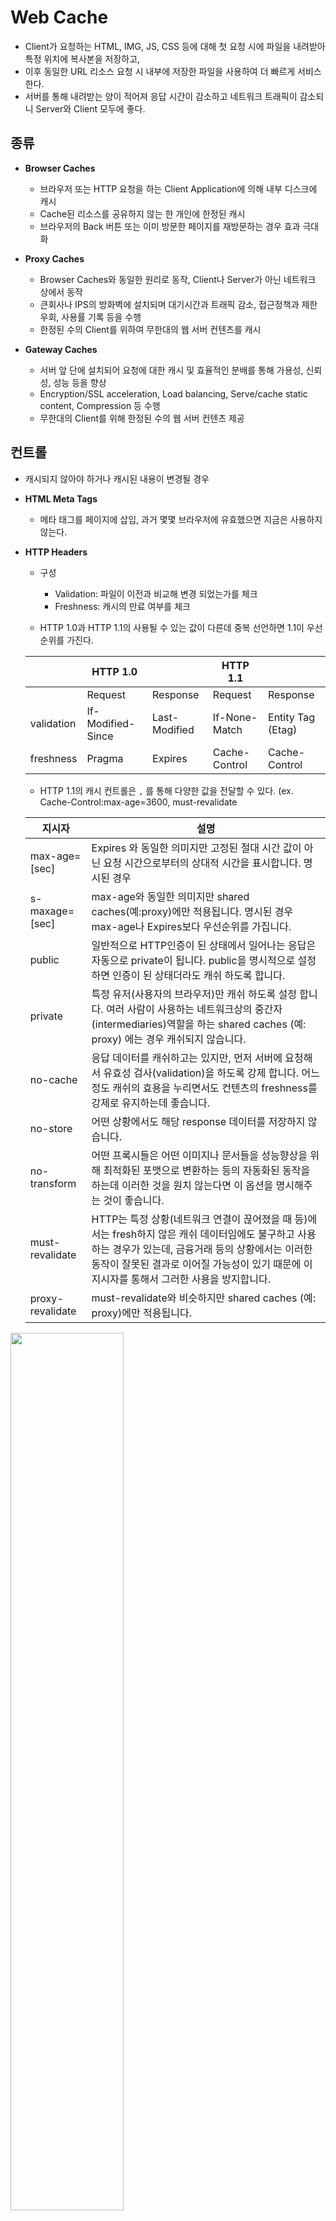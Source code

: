 # Web Cache
- Client가 요청하는 HTML, IMG, JS, CSS 등에 대해 첫 요청 시에 파일을 내려받아 특정 위치에 복사본을 저장하고,
- 이후 동일한 URL 리소스 요청 시 내부에 저장한 파일을 사용하여 더 빠르게 서비스한다.
- 서버를 통해 내려받는 양이 적어져 응답 시간이 감소하고 네트워크 트래픽이 감소되니 Server와 Client 모두에 좋다.

## 종류
- **Browser Caches**
  - 브라우저 또는 HTTP 요청을 하는 Client Application에 의해 내부 디스크에 캐시
  - Cache된 리소스를 공유하지 않는 한 개인에 한정된 캐시
  - 브라우저의 Back 버튼 또는 이미 방문한 페이지를 재방문하는 경우 효과 극대화
  
- **Proxy Caches**
  - Browser Caches와 동일한 원리로 동작, Client나 Server가 아닌 네트워크 상에서 동작
  - 큰회사나 IPS의 방화벽에 설치되며 대기시간과 트래픽 감소, 접근정책과 제한 우회, 사용률 기록 등을 수행
  - 한정된 수의 Client를 위하여 무한대의 웹 서버 컨텐츠를 캐시

- **Gateway Caches**
  - 서버 앞 단에 설치되어 요청에 대한 캐시 및 효율적인 분배를 통해 가용성, 신뢰성, 성능 등을 향상
  - Encryption/SSL acceleration, Load balancing, Serve/cache static content, Compression 등 수행
  - 무한대의 Client를 위해 한정된 수의 웹 서버 컨텐츠 제공

## 컨트롤
- 캐시되지 않아야 하거나 캐시된 내용이 변경될 경우
- **HTML Meta Tags**
  - 메타 태그를 페이지에 삽입, 과거 몇몇 브라우저에 유효했으면 지금은 사용하지 않는다.

- **HTTP Headers** 
  - 구성
    - Validation: 파일이 이전과 비교해 변경 되었는가를 체크
    - Freshness: 캐시의 만료 여부를 체크
    
  - HTTP 1.0과 HTTP 1.1의 사용될 수 있는 값이 다른데 중복 선언하면 1.1이 우선순위를 가진다.

  |       |  HTTP 1.0 |       |  HTTP 1.1  |      |
  --------|---------|------|------|-------
  |       | Request | Response | Request | Response
  | validation | If-Modified-Since|  Last-Modified  | If-None-Match | Entity Tag (Etag)
  | freshness | Pragma | Expires  |  Cache-Control | Cache-Control
  
  
  - HTTP 1.1의 캐시 컨트롤은 `,` 를 통해 다양한 값을 전달할 수 있다. (ex. Cache-Control:max-age=3600, must-revalidate
  
  
  지시자 | 설명
  ----------|--------
   max-age=[sec] | Expires 와 동일한 의미지만 고정된 절대 시간 값이 아닌 요청 시간으로부터의 상대적 시간을 표시합니다.  명시된 경우
   s-maxage=[sec] | max-age와 동일한 의미지만 shared caches(예:proxy)에만 적용됩니다. 명시된 경우 max-age나 Expires보다 우선순위를 가집니다.
   public | 일반적으로 HTTP인증이 된 상태에서 일어나는 응답은 자동으로 private이 됩니다. public을 명시적으로 설정하면 인증이 된 상태더라도 캐쉬 하도록 합니다.
   private | 특정 유저(사용자의 브라우저)만 캐쉬 하도록 설정 합니다. 여러 사람이 사용하는 네트워크상의 중간자 (intermediaries)역할을 하는 shared caches (예: proxy) 에는 경우 캐쉬되지 않습니다.
   no-cache | 응답 데이터를 캐쉬하고는 있지만, 먼저 서버에 요청해서 유효성 검사(validation)을 하도록 강제 합니다.  어느 정도 캐쉬의 효용을 누리면서도 컨텐츠의 freshness를 강제로 유지하는데 좋습니다.
   no-store | 어떤 상황에서도 해당 response 데이터를 저장하지 않습니다.
   no-transform | 어떤 프록시들은 어떤 이미지나 문서들을 성능향상을 위해 최적화된 포맷으로 변환하는 등의 자동화된 동작을  하는데 이러한 것을 원치 않는다면 이 옵션을 명시해주는 것이 좋습니다.
   must-revalidate | HTTP는 특정 상황(네트워크 연결이 끊어졌을 때 등)에서는 fresh하지 않은 캐쉬 데이터임에도 불구하고 사용하는  경우가 있는데, 금융거래 등의 상황에서는 이러한 동작이 잘못된 결과로 이어질 가능성이 있기 때문에 이 지시자를  통해서 그러한 사용을 방지합니다.
   proxy-revalidate | must-revalidate와 비슷하지만 shared caches (예: proxy)에만 적용됩니다.

<img src="https://github.com/in3166/TIL/blob/main/etc/img/cac0.png" width="60%" />

<br><br>

## 동작 방식
### 첫 번째 요청
- 1. 브라우저는 서버에서 `index.html` 파일 요청
- 2. 서버는 `index.html` 파일을 찾아 존재하면 파일 내용을 브라우저에게 header 값과 함께 응답
- 3. 브라우저는 응답 받은 내용을 브라우저에 표시하고 응답 헤더의 내용에 따라 캐시 정책을 따름
  - 응답 헤더에 Last-Modified, Etag, Expires, Cache-Control:max-age 항목이 존재 한다면 복사본을 생성하고 값을 저장

<br>

### 재요청
- Last-Modified
  - 브라우저는 최초 응답 시 받은 `Last-Modified` 값을 `If-Modified-Since`라는 헤더에 포함시켜 페이지를 요청
  - 서버는 요청 파일의 수정 시간을 `If-Modified-Since` 값과 비교하여 
    - 동일하다면 `304 Not Modified`로 응답하고 다르다면 `200 OK`와 함께 새로운 `Last-Modified`값을 응답 헤더에 전송
    
  - 브라우저는 응답코드가 `304`인 경우 캐시에서 페이지를 로드하고, `200`이면 새로 다운 받은 후 `Last-Modified` 값을 갱신
  <br>
  
- ETAG (Entity Tag)
  - 브라우저는 최초 응답 시 받은 `Etag`값을 `If-None-Match`라는 헤더에 포함 시켜 페이지를 요청
  - 서버는 요청 파일의 `Etag`값을 `If-None-Match`값과 비교하여
    - 동일하면 `304 Not Modified`로 응답하고 다르다면 `200 OK`와 함께 새로운 `Etag` 값을 응답 헤더에 전송
    
  - 브라우저는 응답 코드가 `304`인 경우 캐쉬에서 페이지를 로드하고 `200`이면 새로 다운받은후 `Etag`값을 갱신합니다.
    - Etag는 서버마다 생성하는 값이 다르며 파일마다 고유한 값을 가진다.

```
LAST-MODIFED(1.0) 와 ETAG(1.1)는 validation을 체크합니다. 이를 체크하기 위해 서버와 한번의 통신이 발생하게되며 
그로 인해 요청과 응답에서 header와 cookie등에 의한 데이터 전송(1KB)이 발생하게 됩니다. 
```
<br><br>

- Expires
  - 브라우저는 최초 응답 시 받은 `Expires` 시간을 비교하여 기간 내라면 서버를 거치지 않고 바로 캐쉬에서 페이지를 로드 
  - 기간이 만료되었다면 위에 설명한 `validation` 작업을 수행

<br>

- Cache-Control
  - 브라우저는 최초 응답 시 받은 `Cache-Control` 중 `max-age` 값(초 단위)를 GMT와 비교하여 
    - 기간 내라면 서버를 거치지 않고 캐쉬에서 페이지를 로드합니다. 
    - 기간이 만료되었다면 validation 작업을 수행합니다.

```
* Expires(1.0)와 Cache-Control: max-age(1.1)는 freshness를 체크합니다. 기간 내라면 서버와 통신을 하지 않고 캐쉬를 사용합니다.
* 시간은 HTTP date 형태이며 로컬 타임이 아닌 GMT를 사용합니다.
* 서버가 Last Modified Time 또는 Last Access Time을 기준으로 하여 일정 시간 이후로 Expires 또는 max-age를 설정 합니다.
```
<br><br>

## 캐시 설정 방법
<img src="https://github.com/in3166/TIL/blob/main/etc/img/cac1.png" width="60%" />

- 캐시는 서버에서 설정 하는데 파일 확장자 명으로 다르게 설정하거나 디렉토리 별로 다르게 설정할 수 있습니다. 
- `Expires`나 `Etag`는 서버 설정에 의하여 사용하지 않을 수도 있다.
- `Expires`가 설정되면 `max-age`가 같이 설정된다.

## 캐싱 전략
- 일관된 URL 사용
- 자주 바뀌는 파일과 아닌 파일 분리
  - 리소스에 대해 최적의 Freshness 설정 가능

- 다운 가능한 파일의 내용이 바뀌면 URL을 수정
- SSL을 최소화
  - 암호화된 페이지는 캐시되지 않는다.
<br>

## 발생되는 문제들
1. `Expires`와 `Cache-Control: max-age`는 파일이 아직 유효하다고 판단되면 서버에 요청조차 보내지 않고 캐시를 사용
  - 만약 CSS나 JS가 변경되었다면 유효기간 만료 전이나 사용자가 캐시를 삭제하기 전까진 사용자마다 다른 화면을 볼 수 있다.

2. 실제 환경에서 서버 구성은 한대로 구성되지 않고 여러 대의 서버로 구성되는 경우가 많다.
<img src="https://github.com/in3166/TIL/blob/main/etc/img/cac2.jpg" width="60%" />

  - 그림처럼 구성된 경우 사용자는 L4에 의해 각 상황에 맞게 분배된다.
  - 서버가 서로 바라보는 파일이 다르면 파일의 수정시간이 다를 것이고 1번 서버와 2번 서버의 `Etag`, `Last-Modified` 값이 다르게 된다.
  - 그러므로 1번, 2번을 번갈아 접속하면 캐시는 무효화되어 다시 처음부터 다운받는 작업을 하게된다.

3. `Etag`는 기본적으로 정해놓은 몇개의 값을 가지고 MD4 Hash 등을 사용하여 요약(digest)한 값이다.
  - 파일 내용으로 digest하면 서버가 달라도 문제가 없지만 매번 모든 파일 내용을 digest하여 비교하면 비효율적이다.
  - 그래서 각 서버마다 설정해놓은 기본값을 가지고 `Etag` 생성.
  
  서버 | 기본값
 ------|----------
 Apache | INode + ModifiedTime + Size
 Nginx | ModifiedTime + (Size) 
 IIS | ModifiedTime + ChangeNumber
 Tomcat | Size + ModifiedTime 
<br>

## 문제 해결하기
### [Finger Print](https://web.dev/http-cache/#invalidating-and-updating-cached-responses)
- URL에 `?fingerprint=f8e66dc`와 같이 parameter를 추가
- 브라우저는 `finger print`가 변경될 경우 URL이 변경되기 때문에 새로운 리소스로 인식하고 새로 다운로드 받는다.

1.Two Types Of Requests
- 브라우저는 상황에 따라 2가지 유형의 request를 서버에 날립니다.
  - UnConditional (download)
    - 브라우저가 캐쉬된 파일을 가지고있지 않은경우
    - 유저가 Ctrl + 새로고침(Refresh button or F5)을 하는 경우
    - 링크, 이전 & 다음 버튼, 주소창에 입력후 엔터를 치는 경우
    - (이때 fresh한 캐쉬 아이템이 서버와 통신 없이 캐쉬만으로 처리됩니다.)

  - Conditional (validate)
    - Cache-Control or Expires이 만료된 경우
    - Cache가 저장될때 Vary header와 같이 전달 되었던경우
    - META TAG를 이용한 refresh가 발생할 경우
    - 자바스크립트의 location을 통해 reload 된 경우
    - cross-host HTTPS 를 통해 요청되는 경우
    - 유저가 새로고침(Refresh button or F5)을 하는 경우
 
 
- Conditional Request가 발생되면 요청되는 모든 Resource에 대하여 freshness여부에 상관없이 무조건 revalidation을 요청합니다.
- 즉, freshness가 유효하다 하여도 서버 통신을 통해 304 또는 200의 응답


2.HEURISTIC EXPIRATION
- 이상하게 분명 Expired 또는 Cache-Control을 설정하지 않았는데 freshness가 유효하다 판단하여 서버에 요청하지 않고 캐시되는 경우가 있다.
- 이것은 Response의 헤더에 `expiration times`('Expires', 'Cache-Control')가 2개다 명시되어 있지 않지만 `Last-Modified`는 명시된 경우 브라우저는 `heuristic expiration times`을 부여
- 이는 HTTP/1.1스펙에는 정확한 알고리즘을 제공하지 않으므로 각 브라우저가 각각 따로 구현하고 있다. 
- 가능한 origin server에서 명확하게 expiration times를 명시하는 것이 좋습니다. 


 

 

3.CONTENT-LENGTH IN RESPONSE HEADER
- HTTP 1.1 에서는 TCP/IP 커넥션이 끊어지지 않고 유지되는 `Keep Alive connection(persistent connection)`이 지원됩니다. 
- `response header`에 `content-length` 항목이 추가 되면 이 기능이 활성화 
- 각 request를 위해 매번 설정하고 연결을 맺고 끊는 과정 없이 하나의 연결로 전부 요청 하기 때문에 페이지의 속도가 더욱 빨라진다.
<img src="https://github.com/in3166/TIL/blob/main/etc/img/cac3.png" width="50%" />


출처: https://hahahoho5915.tistory.com/33 [넌 잘하고 있어]


<br><br><br>
<출처>
- https://hahahoho5915.tistory.com/33
